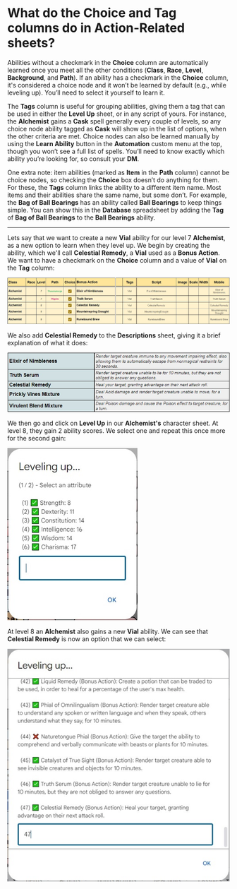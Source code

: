 # What do the Choice and Tag columns do in Action-Related sheets?

Abilities without a checkmark in the **Choice** column are automatically learned once you meet all the other conditions (**Class**, **Race**, **Level**, **Background**, and **Path**). If an ability has a checkmark in the **Choice** column, it's considered a choice node and it won’t be learned by default (e.g., while leveling up). You’ll need to select it yourself to learn it.

The **Tags** column is useful for grouping abilities, giving them a tag  that can be used in either the **Level Up** sheet, or in any script of yours. For instance, the **Alchemist** gains a **Cask** spell generally every couple of levels, so any choice node ability tagged as **Cask** will show up in the list of options, when the other criteria are met. Choice nodes can also be learned manually by using the **Learn Ability** button in the **Automation** custom menu at the top, though you won’t see a full list of spells. You’ll need to know exactly which ability you’re looking for, so consult your **DM**.

One extra note: item abilities (marked as **Item** in the **Path** column) cannot be choice nodes, so checking the **Choice** box doesn’t do anything for them. For these, the **Tags** column links the ability to a different item name. Most items and their abilities share the same name, but some don’t. For example, the **Bag of Ball Bearings** has an ability called **Ball Bearings** to keep things simple. You can show this in the **Database** spreadsheet by adding the **Tag** of **Bag of Ball Bearings** to the **Ball Bearings** ability.

---

Lets say that we want to create a new **Vial** ability for our level 7 **Alchemist**, as a new option to learn when they level up. We begin by creating the ability, which we'll call **Celestial Remedy**, a **Vial** used as a **Bonus Action**. We want to have a checkmark on the **Choice** column and a value of **Vial** on the **Tag** column:

![Celestial Remedy](/Assets/Images/FAQ/6.What%20do%20the%20Choice%20and%20Tag%20columns%20do%20in%20Action-Related%20sheets/1.celestial-remedy.jpg)

We also add **Celestial Remedy** to the **Descriptions** sheet, giving it a brief explanation of what it does:

![Celestial Remedy Description](/Assets/Images/FAQ/6.What%20do%20the%20Choice%20and%20Tag%20columns%20do%20in%20Action-Related%20sheets/2.celestial-remedy-description.jpg)

We then go and click on **Level Up** in our **Alchemist's** character sheet. At level 8, they gain 2 ability scores. We select one and repeat this once more for the second gain:

![Attribute Gain](/Assets/Images/FAQ/6.What%20do%20the%20Choice%20and%20Tag%20columns%20do%20in%20Action-Related%20sheets/3.attribute-gain.jpg)

At level 8 an **Alchemist** also gains a new **Vial** ability. We can see that **Celestial Remedy** is now an option that we can select:

![Ability Gain](/Assets/Images/FAQ/6.What%20do%20the%20Choice%20and%20Tag%20columns%20do%20in%20Action-Related%20sheets/4.ability-gain.jpg)
